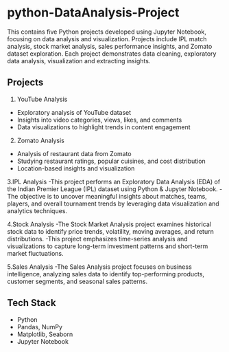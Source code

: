 # python-DataAnalysis-Project
This contains five Python projects developed using Jupyter Notebook, focusing on data analysis and visualization. Projects include IPL match analysis, stock market analysis, sales performance insights, and Zomato dataset exploration. Each project demonstrates data cleaning, exploratory data analysis, visualization and extracting insights. 

## Projects

 1. YouTube Analysis
- Exploratory analysis of YouTube dataset
- Insights into video categories, views, likes, and comments
- Data visualizations to highlight trends in content engagement

2. Zomato Analysis
- Analysis of restaurant data from Zomato
- Studying restaurant ratings, popular cuisines, and cost distribution
- Location-based insights and visualization

3.IPL Analysis
-This project performs an Exploratory Data Analysis (EDA) of the Indian Premier League (IPL) dataset using Python & Jupyter Notebook.
-The objective is to uncover meaningful insights about matches, teams, players, and overall tournament trends by leveraging data visualization and analytics techniques.

4.Stock Analysis
-The Stock Market Analysis project examines historical stock data to identify price trends, volatility, moving averages, and return distributions. 
-This project emphasizes time-series analysis and visualizations to capture long-term investment patterns and short-term market fluctuations.

5.Sales Analysis
-The Sales Analysis project focuses on business intelligence, analyzing sales data to identify top-performing products, customer segments, and seasonal sales patterns.

## Tech Stack
- Python
- Pandas, NumPy
- Matplotlib, Seaborn
- Jupyter Notebook
